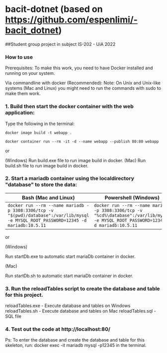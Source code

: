 # bacit-dotnet (based on https://github.com/espenlimi/-bacit_dotnet)
##Student group project in subject IS-202 - UiA 2022

### How to use
Prerequisites:
To make this work, you need to have Docker installed and running on your system.

Via commandline with docker (Recommended):
Note: On Unix and Unix-like systems (Mac and Linux) you might need to run the commands with sudo to make them work.

### 1. Build then start the docker container with the web application:
Type the following in the terminal:

```docker image build -t webapp .```

```docker container run --rm -it -d --name webapp --publish 80:80 webapp```

or

(Windows)
Run build.exe file to run image build in docker.
(Mac)
Run build.sh file to run image build in docker.

### 2. Start a mariadb container using the localdirectory "database" to store the data:

| Bash (Mac and Linux)  | Powershell (Windows) |
| ------------- | ------------- |
| ```docker run --rm --name mariadb -p 3308:3306/tcp -v "$(pwd)/database":/var/lib/mysql -e MYSQL_ROOT_PASSWORD=12345 -d mariadb:10.5.11```  | ```docker run --rm --name mariadb -p 3308:3306/tcp -v "%cd%\database":/var/lib/mysql -e MYSQL_ROOT_PASSWORD=12345 -d mariadb:10.5.11```  |

or

(Windows)

Run startDb.exe to automatic start mariaDb container in docker.

(Mac)

Run startDb.sh to automatic start mariaDb container in docker.

### 3. Run the reloadTables script to create the database and table for this project.
reloadTables.exe - Execute database and tables on Windows
reloadTables.sh - Execute database and tables on Mac
reloadTables.sql - SQL file

### 4. Test out the code at http://localhost:80/

Ps:
To enter the database and create the database and table for this skeleton, run:
docker exec -it mariadb mysql -p12345
in the terminal.
